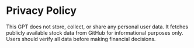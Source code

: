 # Privacy Policy
This GPT does not store, collect, or share any personal user data.
It fetches publicly available stock data from GitHub for informational purposes only.
Users should verify all data before making financial decisions.
